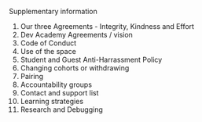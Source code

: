 Supplementary information

1. Our three Agreements - Integrity, Kindness and Effort
2. Dev Academy Agreements / vision
3. Code of Conduct
4. Use of the space
5. Student and Guest Anti-Harrassment Policy
6. Changing cohorts or withdrawing
6. Pairing
7. Accountability groups
8. Contact and support list
10. Learning strategies
11. Research and Debugging


